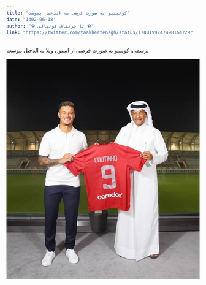 ```yaml
---
title: "کوتینیو به صورت قرضی به الدحیل پیوست"
date: "1402-06-18"
author: "⚽️ تا‌‌ خرتناق فوتبالی ⚽️"
link: "https://twitter.com/taakhertenagh/status/1700199747498164729"
---
```


رسمی: کوتینیو به صورت قرضی از استون ویلا به الدحیل پیوست.

![کوتینیو به صورت قرضی به الدحیل پیوست](./Coutinho-alduhail.webp)
